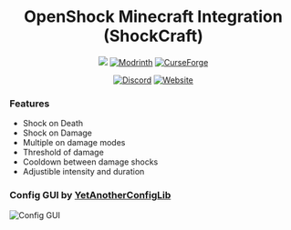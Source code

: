 <center><div align="center">
  
# OpenShock Minecraft Integration (ShockCraft)

![](https://img.shields.io/badge/Enviroment-Client-purple?style=for-the-badge)
[![Modrinth](https://img.shields.io/modrinth/dt/shockcraft?color=00AF5C&label=downloads&logo=modrinth&style=for-the-badge)](https://modrinth.com/mod/shockcraft)
[![CurseForge](https://img.shields.io/curseforge/dt/980833?style=for-the-badge&logo=curseforge&color=f16436)](https://www.curseforge.com/minecraft/mc-mods/openshock-shockcraft)

[![Discord](https://img.shields.io/discord/1078124408775901204?style=for-the-badge&color=6451f1&label=OpenShock%20Discord&logo=discord)](https://openshock.net/discord)
[![Website](https://img.shields.io/badge/Website-e14a6d?style=for-the-badge)](https://openshock.net)

</div></center>

### Features

- Shock on Death
- Shock on Damage
- Multiple on damage modes
- Threshold of damage
- Cooldown between damage shocks
- Adjustible intensity and duration

### Config GUI by [YetAnotherConfigLib](https://github.com/isXander/YetAnotherConfigLib)

![Config GUI](https://cdn.modrinth.com/data/DwMSqx5B/images/e2c399b6c2c222aa3c729e9ae069d854a2708a4a.png)
